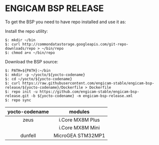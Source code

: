# ENGICAM BSP RELEASE

To get the BSP you need to have repo installed and use it as:

Install the repo utility:

    $: mkdir ~/bin
    $: curl http://commondatastorage.googleapis.com/git-repo-downloads/repo > ~/bin/repo
    $: chmod a+x ~/bin/repo

Download the BSP source:

    $: PATH=${PATH}:~/bin
    $: mkdir -p ~/yocto/${yocto-codename}
    $: cd ~/yocto/${yocto-codename}
    $: curl https://raw.githubusercontent.com/engicam-stable/engicam-bsp-release/${yocto-codename}/Dockerfile > Dockerfile
    $: repo init -u https://github.com/engicam-stable/engicam-bsp-release.git -b ${yocto-codename} -m engicam-bsp-release.xml    
    $: repo sync

| yocto-codename  |      modules       |
|:---------------:|:------------------:|
|      zeus       |  i.Core MX8M Plus  | 
|                 |  i.Core MX8M Mini  |
|     dunfell     |  MicroGEA STM32MP1 | 
